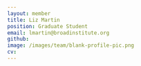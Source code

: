 ```yaml
---
layout: member
title: Liz Martin
position: Graduate Student
email: lmartin@broadinstitute.org
github: 
image: /images/team/blank-profile-pic.png
cv:
---
```


